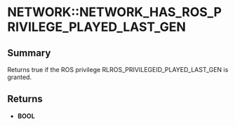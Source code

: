 # NETWORK::NETWORK_HAS_ROS_PRIVILEGE_PLAYED_LAST_GEN

## Summary
Returns true if the ROS privilege RLROS_PRIVILEGEID_PLAYED_LAST_GEN is granted.

## Returns
* **BOOL**